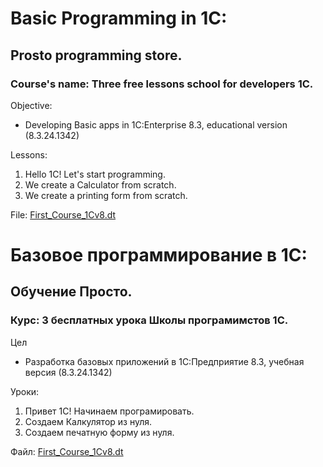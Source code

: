 # Basic Programming in 1C:

## Prosto programming store.

### Course's name: Three free lessons school for developers 1C.

Objective:
* Developing Basic apps in 1C:Enterprise 8.3, educational version (8.3.24.1342)
  
Lessons:
1. Hello 1C! Let's start programming.
1. We create a Calculator from scratch.
1. We create a printing form from scratch. 

File: [First_Course_1Cv8.dt](./First_Course_1Cv8.dt)

# Базовое программирование в 1С:

## Обучение Просто.

### Курс: 3 бесплатных урока Школы програмимстов 1С.

Цел
*  Разработка базовых приложений в 1С:Предприятие 8.3, учебная версия (8.3.24.1342)

Уроки:
1. Привет 1С! Начинаем програмировать.
1. Создаем Калкулятор из нуля.
1. Создаем печатную форму из нуля.

Файл: [First_Course_1Cv8.dt](./First_Course_1Cv8.dt)
